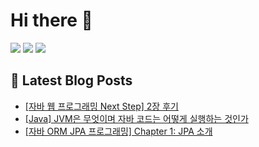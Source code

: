 # Hi there 👋


<p>
  <img src="https://img.shields.io/badge/JAVA-007396?style=for-the-badge&logo=java&logoColor=white">
  <img src="https://img.shields.io/badge/Spring-6DB33F?style=for-the-badge&logo=Spring&logoColor=white">
  <img src="https://img.shields.io/badge/Spring Boot-6DB33F?style=for-the-badge&logo=springboot&logoColor=white">
</p>

## 📕 Latest Blog Posts

<ul><li><a href='https://do-oya.tistory.com/3' target='_blank'>[자바 웹 프로그래밍 Next Step] 2장 후기</a></li><li><a href='https://do-oya.tistory.com/2' target='_blank'>[Java] JVM은 무엇이며 자바 코드는 어떻게 실행하는 것인가</a></li><li><a href='https://do-oya.tistory.com/1' target='_blank'>[자바 ORM JPA 프로그래밍] Chapter 1: JPA 소개</a></li></ul>